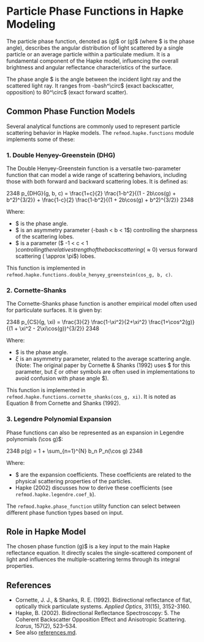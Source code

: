 # Particle Phase Functions in Hapke Modeling

The particle phase function, denoted as (g)$ or (g)$ (where $ is the phase angle), describes the angular distribution of light scattered by a single particle or an average particle within a particulate medium. It is a fundamental component of the Hapke model, influencing the overall brightness and angular reflectance characteristics of the surface.

The phase angle $ is the angle between the incident light ray and the scattered light ray. It ranges from -bash^\circ$ (exact backscatter, opposition) to 80^\circ$ (exact forward scatter).

## Common Phase Function Models

Several analytical functions are commonly used to represent particle scattering behavior in Hapke models. The `refmod.hapke.functions` module implements some of these:

### 1. Double Henyey-Greenstein (DHG)

The Double Henyey-Greenstein function is a versatile two-parameter function that can model a wide range of scattering behaviors, including those with both forward and backward scattering lobes. It is defined as:

2348 p_{DHG}(g, b, c) = \frac{1+c}{2} \frac{1-b^2}{(1 - 2b\cos(g) + b^2)^{3/2}} + \frac{1-c}{2} \frac{1-b^2}{(1 + 2b\cos(g) + b^2)^{3/2}} 2348

Where:
-   $ is the phase angle.
-   $ is an asymmetry parameter (-bash < b < 1$) controlling the sharpness of the scattering lobes.
-   $ is a parameter ($ -1 < c < 1 $) controlling the relative strength of the backscattering ( \approx 0$) versus forward scattering ( \approx \pi$) lobes.

This function is implemented in `refmod.hapke.functions.double_henyey_greenstein(cos_g, b, c)`.

### 2. Cornette-Shanks

The Cornette-Shanks phase function is another empirical model often used for particulate surfaces. It is given by:

2348 p_{CS}(g, \xi) = \frac{3}{2} \frac{1-\xi^2}{2+\xi^2} \frac{1+\cos^2(g)}{(1 + \xi^2 - 2\xi\cos(g))^{3/2}} 2348

Where:
-   $ is the phase angle.
-   $\xi$ is an asymmetry parameter, related to the average scattering angle. (Note: The original paper by Cornette & Shanks (1992) uses $ for this parameter, but $\xi$ or other symbols are often used in implementations to avoid confusion with phase angle $).

This function is implemented in `refmod.hapke.functions.cornette_shanks(cos_g, xi)`. It is noted as Equation 8 from Cornette and Shanks (1992).

### 3. Legendre Polynomial Expansion

Phase functions can also be represented as an expansion in Legendre polynomials (\cos g)$:

2348 p(g) = 1 + \sum_{n=1}^{N} b_n P_n(\cos g) 2348

Where:
-   $ are the expansion coefficients. These coefficients are related to the physical scattering properties of the particles.
-   Hapke (2002) discusses how to derive these coefficients (see `refmod.hapke.legendre.coef_b`).

The `refmod.hapke.phase_function` utility function can select between different phase function types based on input.

## Role in Hapke Model

The chosen phase function (g)$ is a key input to the main Hapke reflectance equation. It directly scales the single-scattered component of light and influences the multiple-scattering terms through its integral properties.

## References

-   Cornette, J. J., & Shanks, R. E. (1992). Bidirectional reflectance of flat, optically thick particulate systems. *Applied Optics*, 31(15), 3152-3160.
-   Hapke, B. (2002). Bidirectional Reflectance Spectroscopy: 5. The Coherent Backscatter Opposition Effect and Anisotropic Scattering. *Icarus*, 157(2), 523–534.
-   See also [references.md](references.md).
